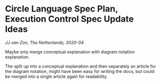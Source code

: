 Circle Language Spec Plan, Execution Control Spec Update Ideas
===================================
*JJ van Zon, The Netherlands, 2020-04*

Maybe only merge conceptual explanation with diagram notation explanation.

The split up into a conceptual explanation and then separately an article for the diagram notation, might have been easy for writing the docs, but could be merged into a single article again for readability.